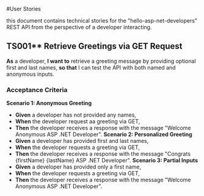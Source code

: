 #User Stories

this document contains technical stories for the "hello-asp-net-developers" REST API from the perspective of a developer interacting.

## TS001** Retrieve Greetings via GET Request

**As** a developer,
**I want to** retrieve a greeting message by providing optional first and last names,
**so that** I can test the API with both named and anonymous inputs.

### Acceptance Criteria
**Scenario 1: Anonymous Greeting**
  - **Given** a developer has not provided any names,
  - **When** the developer request aa greeting via GET,
  - **Then** the developer receives a response with the message "Welcome Anonymous ASP .NET Developer".
**Scenario 2: Personalized Greeting**
  - **Given** a developer has provided first and last names,
  - **When** the developer requests a greeting via GET,
  - **Then** the developer receives a response with the message "Congrats {firstName} {lastName} ASP .NET Developer".
**Scenario 3: Partial Inputs**
  - **Given** a developer has provided only a first name,
  - **When** the developer requests a greeting via GET,
  - **Then** the developer receives a response with the message "Welcome Anonymous ASP .NET Developer".

